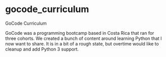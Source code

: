 # gocode_curriculum
GoCode Curriculum

GoCode was a programming bootcamp based in Costa Rica that ran for three cohorts. We created a bunch of content around learning Python
that I now want to share. It is in a bit of a rough state, but overtime would like to cleanup and add Python 3 support.
